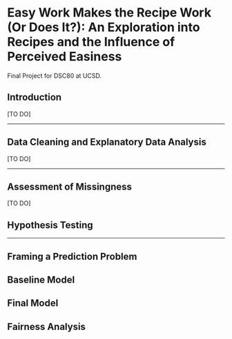 # Easy Work Makes the Recipe Work (Or Does It?): An Exploration into Recipes and the Influence of Perceived Easiness
Final Project for DSC80 at UCSD.

## Introduction

[TO DO]

---

## Data Cleaning and Explanatory Data Analysis

[TO DO]

---

## Assessment of Missingness

[TO DO]

## Hypothesis Testing


---

## Framing a Prediction Problem

## Baseline Model

## Final Model

## Fairness Analysis
